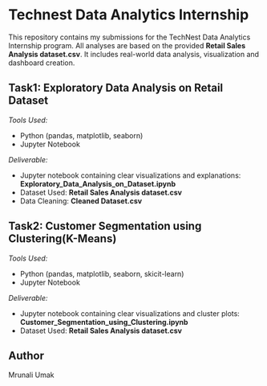 # Technest Data Analytics Internship

This repository contains my submissions for the TechNest Data Analytics Internship program. All analyses are based on the provided **Retail Sales Analysis dataset.csv**.
It includes real-world data analysis, visualization and dashboard creation.

##  Task1: Exploratory Data Analysis on Retail Dataset
*Tools Used:*  
- Python (pandas, matplotlib, seaborn)
- Jupyter Notebook
  
*Deliverable:*  
- Jupyter notebook containing clear visualizations and explanations: **Exploratory_Data_Analysis_on_Dataset.ipynb**
- Dataset Used: **Retail Sales Analysis dataset.csv**
- Data Cleaning: **Cleaned Dataset.csv**

##  Task2: Customer Segmentation using Clustering(K-Means)
*Tools Used:*  
- Python (pandas, matplotlib, seaborn, skicit-learn)
- Jupyter Notebook
  
*Deliverable:*  
- Jupyter notebook containing clear visualizations and cluster plots: **Customer_Segmentation_using_Clustering.ipynb**
- Dataset Used: **Retail Sales Analysis dataset.csv**

## Author
Mrunali Umak



